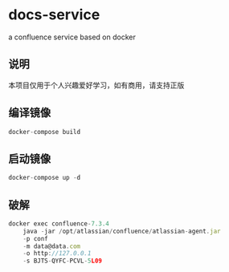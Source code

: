 # docs-service

a confluence service based on docker

## 说明

本项目仅用于个人兴趣爱好学习，如有商用，请支持正版

## 编译镜像

```js
docker-compose build

```

## 启动镜像

```js
docker-compose up -d
```

## 破解

```js
docker exec confluence-7.3.4  
    java -jar /opt/atlassian/confluence/atlassian-agent.jar
    -p conf
    -m data@data.com
    -o http://127.0.0.1
    -s BJTS-QYFC-PCVL-5L09
```
